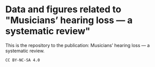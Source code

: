 # Data and figures related to "Musicians’ hearing loss — a systematic review"
This is the repository to the publication: Musicians’ hearing loss — a systematic review.

`CC BY-NC-SA 4.0`

